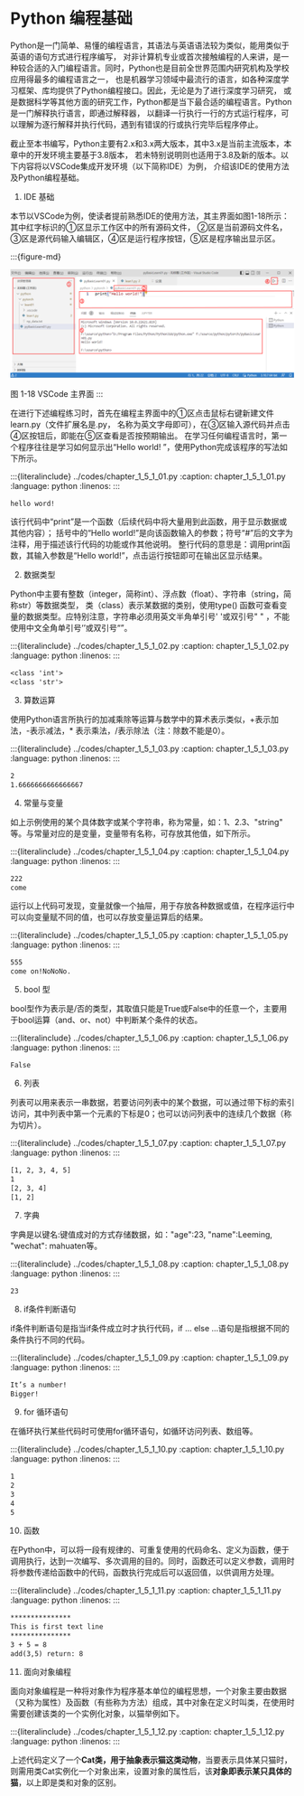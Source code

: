# Python 编程基础


Python是一门简单、易懂的编程语言，其语法与英语语法较为类似，能用类似于英语的语句方式进行程序编写，
对非计算机专业或首次接触编程的人来讲，是一种较合适的入门编程语言。同时，Python也是目前全世界范围内研究机构及学校应用得最多的编程语言之一，
也是机器学习领域中最流行的语言，如各种深度学习框架、库均提供了Python编程接口。因此，无论是为了进行深度学习研究，
或是数据科学等其他方面的研究工作，Python都是当下最合适的编程语言。Python是一门解释执行语言，即通过解释器，
以翻译一行执行一行的方式运行程序，可以理解为逐行解释并执行代码，遇到有错误的行或执行完毕后程序停止。


截止至本书编写，Python主要有2.x和3.x两大版本，其中3.x是当前主流版本，本章中的开发环境主要基于3.8版本，
若未特别说明则也适用于3.8及新的版本。以下内容将以VSCode集成开发环境（以下简称IDE）为例，
介绍该IDE的使用方法及Python编程基础。

1. IDE 基础


本节以VSCode为例，使读者提前熟悉IDE的使用方法，其主界面如图1-18所示：其中红字标识的①区显示工作区中的所有源码文件，
②区是当前源码文件名，③区是源代码输入编辑区，④区是运行程序按钮，⑤区是程序输出显示区。

:::{figure-md}

<img src="../../_static/1/1.5/1-18.png" alt="图 1-18 VSCode 主界面">

图 1-18 VSCode 主界面
:::


在进行下述编程练习时，首先在编程主界面中的①区点击鼠标右键新建文件learn.py（文件扩展名是.py，
名称为英文字母即可），在③区输入源代码并点击④区按钮后，即能在⑤区查看是否按预期输出。
在学习任何编程语言时，第一个程序往往是学习如何显示出“Hello world!
”，使用Python完成该程序的写法如下所示。

:::{literalinclude} ../codes/chapter_1_5_1_01.py
:caption: chapter_1_5_1_01.py
:language: python
:linenos:
:::

```text
hello word!
```


该行代码中“print”是一个函数（后续代码中将大量用到此函数，用于显示数据或其他内容）；
括号中的“Hello world!”是向该函数输入的参数；符号“#”后的文字为注释，用于描述该行代码的功能或作其他说明。
整行代码的意思是：调用print函数，其输入参数是“Hello world!”，点击运行按钮即可在输出区显示结果。

2. 数据类型


Python中主要有整数（integer，简称int）、浮点数（float）、字符串（string，简称str）等数据类型，
类（class）表示某数据的类别，使用type()
函数可查看变量的数据类型。应特别注意，字符串必须用英文半角单引号' '或双引号" "
，不能使用中文全角单引号‘’或双引号“”。

:::{literalinclude} ../codes/chapter_1_5_1_02.py
:caption: chapter_1_5_1_02.py
:language: python
:linenos:
:::

```text
<class 'int'>
<class 'str'>
```

3. 算数运算


使用Python语言所执行的加减乘除等运算与数学中的算术表示类似，+表示加法，-表示减法，*
表示乘法，/表示除法（注：除数不能是0）。

:::{literalinclude} ../codes/chapter_1_5_1_03.py
:caption: chapter_1_5_1_03.py
:language: python
:linenos:
:::

```text
2
1.6666666666666667
```

4. 常量与变量


如上示例使用的某个具体数字或某个字符串，称为常量，如：1、2.3、"string"
等。与常量对应的是变量，变量带有名称，可存放其他值，如下所示。

:::{literalinclude} ../codes/chapter_1_5_1_04.py
:caption: chapter_1_5_1_04.py
:language: python
:linenos:
:::

```text
222
come
```


运行以上代码可发现，变量就像一个抽屉，用于存放各种数据或值，在程序运行中可以向变量赋不同的值，也可以存放变量运算后的结果。

:::{literalinclude} ../codes/chapter_1_5_1_05.py
:caption: chapter_1_5_1_05.py
:language: python
:linenos:
:::

```text
555
come on!NoNoNo.
```

5. bool 型


bool型作为表示是/否的类型，其取值只能是True或False中的任意一个，主要用于bool运算（and、or、not）中判断某个条件的状态。

:::{literalinclude} ../codes/chapter_1_5_1_06.py
:caption: chapter_1_5_1_06.py
:language: python
:linenos:
:::

```text
False
```

6. 列表


列表可以用来表示一串数据，若要访问列表中的某个数据，可以通过带下标的索引访问，其中列表中第一个元素的下标是0；也可以访问列表中的连续几个数据（称为切片）。

:::{literalinclude} ../codes/chapter_1_5_1_07.py
:caption: chapter_1_5_1_07.py
:language: python
:linenos:
:::

```text
[1, 2, 3, 4, 5]
1
[2, 3, 4]
[1, 2]
```

7. 字典


字典是以键名:键值成对的方式存储数据，如："age":23, "name":Leeming, "wechat":
mahuaten等。

:::{literalinclude} ../codes/chapter_1_5_1_08.py
:caption: chapter_1_5_1_08.py
:language: python
:linenos:
:::

```text
23
```

8. if条件判断语句


if条件判断语句是指当if条件成立时才执行代码，if … else …语句是指根据不同的条件执行不同的代码。

:::{literalinclude} ../codes/chapter_1_5_1_09.py
:caption: chapter_1_5_1_09.py
:language: python
:linenos:
:::

```text
It’s a number!
Bigger!
```

9. for 循环语句


在循环执行某些代码时可使用for循环语句，如循环访问列表、数组等。

:::{literalinclude} ../codes/chapter_1_5_1_10.py
:caption: chapter_1_5_1_10.py
:language: python
:linenos:
:::

```text
1
2
3
4
5
```

10. 函数


在Python中，可以将一段有规律的、可重复使用的代码命名、定义为函数，便于调用执行，达到一次编写、多次调用的目的。同时，函数还可以定义参数，调用时将参数传递给函数中的代码，函数执行完成后可以返回值，以供调用方处理。

:::{literalinclude} ../codes/chapter_1_5_1_11.py
:caption: chapter_1_5_1_11.py
:language: python
:linenos:
:::

```text
***************
This is first text line
***************
3 + 5 = 8
add(3,5) return: 8
```

11. 面向对象编程


面向对象编程是一种将对象作为程序基本单位的编程思想，一个对象主要由数据（又称为属性）及函数（有些称为方法）组成，其中对象在定义时叫类，在使用时需要创建该类的一个实例化对象，以猫举例如下。

:::{literalinclude} ../codes/chapter_1_5_1_12.py
:caption: chapter_1_5_1_12.py
:language: python
:linenos:
:::


上述代码定义了一个**Cat类，用于抽象表示猫这类动物**，当要表示具体某只猫时，则需用类Cat实例化一个对象出来，设置对象的属性后，该**对象即表示某只具体的猫**，以上即是类和对象的区别。
